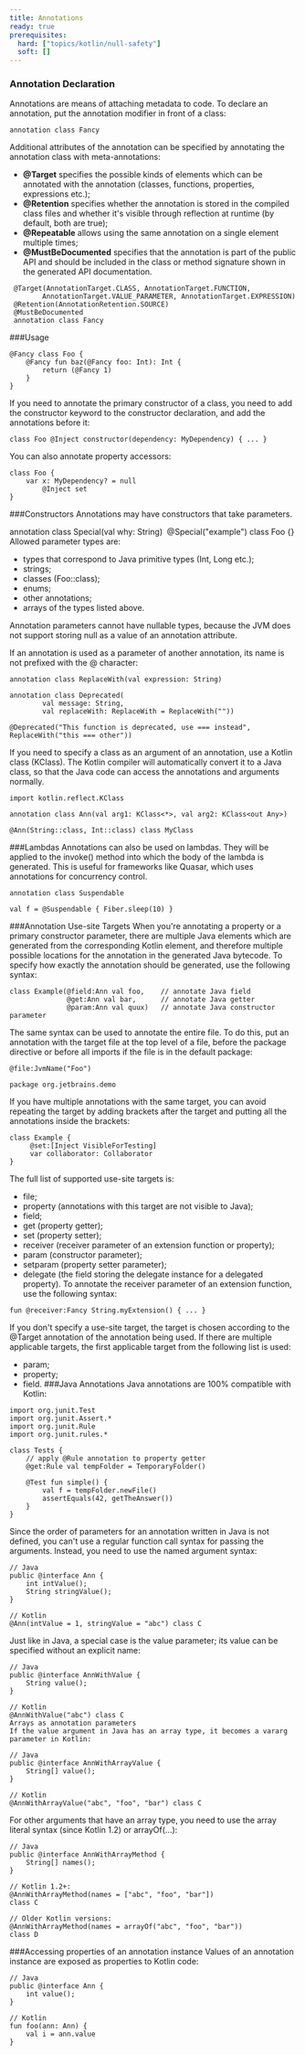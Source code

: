```yaml
---
title: Annotations
ready: true
prerequisites:
  hard: ["topics/kotlin/null-safety"]
  soft: []
---
```

### Annotation Declaration
Annotations are means of attaching metadata to code. To declare an annotation, put the annotation modifier in front of a class:

```
annotation class Fancy
```
Additional attributes of the annotation can be specified by annotating the annotation class with meta-annotations:

- __@Target__ specifies the possible kinds of elements which can be annotated with the annotation (classes, functions, properties, expressions etc.);
- __@Retention__ specifies whether the annotation is stored in the compiled class files and whether it's visible through reflection at runtime (by default, both are true);
- __@Repeatable__ allows using the same annotation on a single element multiple times;
- __@MustBeDocumented__ specifies that the annotation is part of the public API and should be included in the class or method signature shown in the generated API documentation.
```
 @Target(AnnotationTarget.CLASS, AnnotationTarget.FUNCTION,
        AnnotationTarget.VALUE_PARAMETER, AnnotationTarget.EXPRESSION)
 @Retention(AnnotationRetention.SOURCE)
 @MustBeDocumented
 annotation class Fancy
```
###Usage
```
@Fancy class Foo {
    @Fancy fun baz(@Fancy foo: Int): Int {
        return (@Fancy 1)
    }
}
```
If you need to annotate the primary constructor of a class, you need to add the constructor keyword to the constructor declaration, and add the annotations before it:
```
class Foo @Inject constructor(dependency: MyDependency) { ... }
```
You can also annotate property accessors:
```
class Foo {
    var x: MyDependency? = null
        @Inject set
}
```
###Constructors
Annotations may have constructors that take parameters.

annotation class Special(val why: String)
​
@Special("example") class Foo {}
Allowed parameter types are:

- types that correspond to Java primitive types (Int, Long etc.);
- strings;
- classes (Foo::class);
- enums;
- other annotations;
- arrays of the types listed above.

Annotation parameters cannot have nullable types, because the JVM does not support storing null as a value of an annotation attribute.

If an annotation is used as a parameter of another annotation, its name is not prefixed with the @ character:
```
annotation class ReplaceWith(val expression: String)
​
annotation class Deprecated(
        val message: String,
        val replaceWith: ReplaceWith = ReplaceWith(""))
​
@Deprecated("This function is deprecated, use === instead", ReplaceWith("this === other"))
```
If you need to specify a class as an argument of an annotation, use a Kotlin class (KClass). The Kotlin compiler will automatically convert it to a Java class, so that the Java code can access the annotations and arguments normally.
```
import kotlin.reflect.KClass
​
annotation class Ann(val arg1: KClass<*>, val arg2: KClass<out Any>)
​
@Ann(String::class, Int::class) class MyClass
```
###Lambdas
Annotations can also be used on lambdas. They will be applied to the invoke() method into which the body of the lambda is generated. This is useful for frameworks like Quasar, which uses annotations for concurrency control.
```
annotation class Suspendable
​
val f = @Suspendable { Fiber.sleep(10) }
```
###Annotation Use-site Targets
When you're annotating a property or a primary constructor parameter, there are multiple Java elements which are generated from the corresponding Kotlin element, and therefore multiple possible locations for the annotation in the generated Java bytecode. To specify how exactly the annotation should be generated, use the following syntax:
```
class Example(@field:Ann val foo,    // annotate Java field
              @get:Ann val bar,      // annotate Java getter
              @param:Ann val quux)   // annotate Java constructor parameter
```
The same syntax can be used to annotate the entire file. To do this, put an annotation with the target file at the top level of a file, before the package directive or before all imports if the file is in the default package:
```
@file:JvmName("Foo")
​
package org.jetbrains.demo
```
If you have multiple annotations with the same target, you can avoid repeating the target by adding brackets after the target and putting all the annotations inside the brackets:
```
class Example {
     @set:[Inject VisibleForTesting]
     var collaborator: Collaborator
}
```
The full list of supported use-site targets is:

- file;
- property (annotations with this target are not visible to Java);
- field;
- get (property getter);
- set (property setter);
- receiver (receiver parameter of an extension function or property);
- param (constructor parameter);
- setparam (property setter parameter);
- delegate (the field storing the delegate instance for a delegated property).
To annotate the receiver parameter of an extension function, use the following syntax:
```
fun @receiver:Fancy String.myExtension() { ... }
```
If you don't specify a use-site target, the target is chosen according to the @Target annotation of the annotation being used. If there are multiple applicable targets, the first applicable target from the following list is used:

- param;
- property;
- field.
###Java Annotations
Java annotations are 100% compatible with Kotlin:
```
import org.junit.Test
import org.junit.Assert.*
import org.junit.Rule
import org.junit.rules.*
​
class Tests {
    // apply @Rule annotation to property getter
    @get:Rule val tempFolder = TemporaryFolder()
​
    @Test fun simple() {
        val f = tempFolder.newFile()
        assertEquals(42, getTheAnswer())
    }
}
```
Since the order of parameters for an annotation written in Java is not defined, you can't use a regular function call syntax for passing the arguments. Instead, you need to use the named argument syntax:
```
// Java
public @interface Ann {
    int intValue();
    String stringValue();
}
```
```
// Kotlin
@Ann(intValue = 1, stringValue = "abc") class C
```
Just like in Java, a special case is the value parameter; its value can be specified without an explicit name:
```
// Java
public @interface AnnWithValue {
    String value();
}
```
```
// Kotlin
@AnnWithValue("abc") class C
Arrays as annotation parameters
If the value argument in Java has an array type, it becomes a vararg parameter in Kotlin:
```
```
// Java
public @interface AnnWithArrayValue {
    String[] value();
}
```
```
// Kotlin
@AnnWithArrayValue("abc", "foo", "bar") class C
```
For other arguments that have an array type, you need to use the array literal syntax (since Kotlin 1.2) or arrayOf(...):
```
// Java
public @interface AnnWithArrayMethod {
    String[] names();
}
```
```
// Kotlin 1.2+:
@AnnWithArrayMethod(names = ["abc", "foo", "bar"]) 
class C
```
```
// Older Kotlin versions:
@AnnWithArrayMethod(names = arrayOf("abc", "foo", "bar")) 
class D
```
###Accessing properties of an annotation instance
Values of an annotation instance are exposed as properties to Kotlin code:
```
// Java
public @interface Ann {
    int value();
}
```
```
// Kotlin
fun foo(ann: Ann) {
    val i = ann.value
}
```
